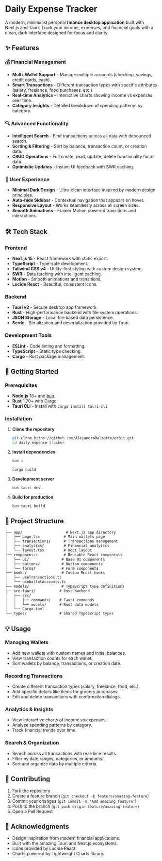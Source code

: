 # Daily Expense Tracker

A modern, minimalist personal **finance desktop application** built with Next.js and Tauri. Track your income, expenses, and financial goals with a clean, dark interface designed for focus and clarity.

## ✨ Features

### 💰 Financial Management

- **Multi-Wallet Support** - Manage multiple accounts (checking, savings, credit cards, cash).
- **Smart Transactions** - Different transaction types with specific attributes (salary, freelance, food purchases, etc.).
- **Real-time Analytics** - Interactive charts showing income vs expenses over time.
- **Category Insights** - Detailed breakdown of spending patterns by category.

### 🔍 Advanced Functionality

- **Intelligent Search** - Find transactions across all data with debounced search.
- **Sorting & Filtering** - Sort by balance, transaction count, or creation date.
- **CRUD Operations** - Full create, read, update, delete functionality for all data.
- **Optimistic Updates** - Instant UI feedback with SWR caching.

### 🎨 User Experience

- **Minimal Dark Design** - Ultra-clean interface inspired by modern design principles.
- **Auto-hide Sidebar** - Contextual navigation that appears on hover.
- **Responsive Layout** - Works seamlessly across all screen sizes.
- **Smooth Animations** - Framer Motion powered transitions and interactions.

## 🛠 Tech Stack

### Frontend

- **Next.js 15** - React framework with static export.
- **TypeScript** - Type-safe development.
- **Tailwind CSS v4** - Utility-first styling with custom design system.
- **SWR** - Data fetching with intelligent caching.
- **Motion** - Smooth animations and transitions.
- **Lucide React** - Beautiful, consistent icons.

### Backend

- **Tauri v2** - Secure desktop app framework.
- **Rust** - High-performance backend with file system operations.
- **JSON Storage** - Local file-based data persistence.
- **Serde** - Serialization and deserialization provided by Tauri.

### Development Tools

- **ESLint** - Code linting and formatting.
- **TypeScript** - Static type checking.
- **Cargo** - Rust package management.

## 🚀 Getting Started

### Prerequisites

- **Node.js** 18+ and [bun](https://bun.sh/).
- **Rust** 1.70+ with Cargo
- **Tauri CLI** - Install with `cargo install tauri-cli`

### Installation

1. **Clone the repository**

   ```bash
   git clone https://github.com/AlejandroDalzotto/orbit.git
   cd daily-expense-tracker
   ```

2. **Install dependencies**

   ```bash
   bun i

   cargo build
   ```

3. **Development server**

   ```bash
   bun tauri dev
   ```

4. **Build for production**

   ```bash
   bun tauri build
   ```

## 📁 Project Structure

```txt
├── app/                    # Next.js app directory
│   ├── page.tsx           # Main wallets page
│   ├── transactions/      # Transactions management
│   ├── analytics/         # Financial analytics
│   └── layout.tsx         # Root layout
├── components/            # Reusable React components
│   ├── ui/               # Base UI components
│   ├── buttons/          # Button components
│   └── forms/            # Form components
├── hooks/                # Custom React hooks
│   ├── useTransactions.ts
│   └── useWalletAccounts.ts
├── models/               # TypeScript type definitions
├── src-tauri/           # Rust backend
│   ├── src/
│   │   ├── commands/    # Tauri commands
│   │   └── models/      # Rust data models
│   └── Cargo.toml
└── types/               # Shared TypeScript types
```

## 💡 Usage

### Managing Wallets

- Add new wallets with custom names and initial balances.
- View transaction counts for each wallet.
- Sort wallets by balance, transactions, or creation date.

### Recording Transactions

- Create different transaction types (salary, freelance, food, etc.).
- Add specific details like items for grocery purchases.
- Edit and delete transactions with confirmation dialogs.

### Analytics & Insights

- View interactive charts of income vs expenses.
- Analyze spending patterns by category.
- Track financial trends over time.

### Search & Organization

- Search across all transactions with real-time results.
- Filter by date ranges, categories, or amounts.
- Sort and organize data by multiple criteria.

## 🤝 Contributing

1. Fork the repository
2. Create a feature branch (`git checkout -b feature/amazing-feature`)
3. Commit your changes (`git commit -m 'Add amazing feature'`)
4. Push to the branch (`git push origin feature/amazing-feature`)
5. Open a Pull Request

## 🙏 Acknowledgments

- Design inspiration from modern financial applications.
- Built with the amazing Tauri and Next.js ecosystems.
- Icons provided by Lucide React.
- Charts powered by Lightweight Charts library.
